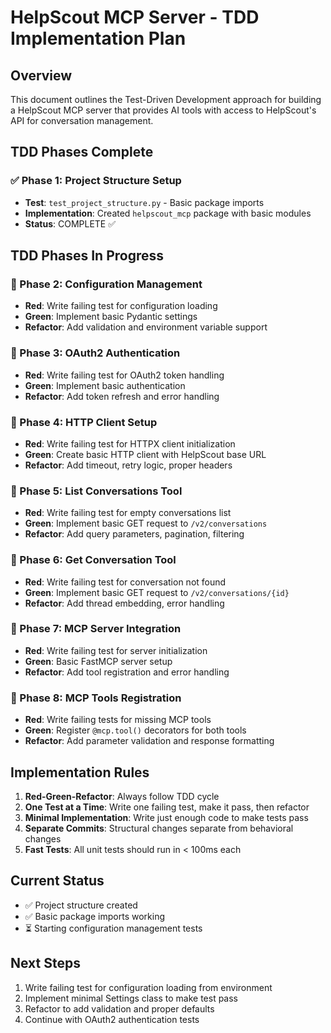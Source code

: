 # HelpScout MCP Server - TDD Implementation Plan

## Overview
This document outlines the Test-Driven Development approach for building a HelpScout MCP server that provides AI tools with access to HelpScout's API for conversation management.

## TDD Phases Complete

### ✅ Phase 1: Project Structure Setup
- **Test**: `test_project_structure.py` - Basic package imports
- **Implementation**: Created `helpscout_mcp` package with basic modules
- **Status**: COMPLETE ✅

## TDD Phases In Progress

### 🔄 Phase 2: Configuration Management
- **Red**: Write failing test for configuration loading
- **Green**: Implement basic Pydantic settings
- **Refactor**: Add validation and environment variable support

### 🔄 Phase 3: OAuth2 Authentication
- **Red**: Write failing test for OAuth2 token handling
- **Green**: Implement basic authentication
- **Refactor**: Add token refresh and error handling

### 🔄 Phase 4: HTTP Client Setup
- **Red**: Write failing test for HTTPX client initialization
- **Green**: Create basic HTTP client with HelpScout base URL
- **Refactor**: Add timeout, retry logic, proper headers

### 🔄 Phase 5: List Conversations Tool
- **Red**: Write failing test for empty conversations list
- **Green**: Implement basic GET request to `/v2/conversations`
- **Refactor**: Add query parameters, pagination, filtering

### 🔄 Phase 6: Get Conversation Tool
- **Red**: Write failing test for conversation not found
- **Green**: Implement basic GET request to `/v2/conversations/{id}`
- **Refactor**: Add thread embedding, error handling

### 🔄 Phase 7: MCP Server Integration
- **Red**: Write failing test for server initialization
- **Green**: Basic FastMCP server setup
- **Refactor**: Add tool registration and error handling

### 🔄 Phase 8: MCP Tools Registration
- **Red**: Write failing tests for missing MCP tools
- **Green**: Register `@mcp.tool()` decorators for both tools
- **Refactor**: Add parameter validation and response formatting

## Implementation Rules

1. **Red-Green-Refactor**: Always follow TDD cycle
2. **One Test at a Time**: Write one failing test, make it pass, then refactor
3. **Minimal Implementation**: Write just enough code to make tests pass
4. **Separate Commits**: Structural changes separate from behavioral changes
5. **Fast Tests**: All unit tests should run in < 100ms each

## Current Status

- ✅ Project structure created
- ✅ Basic package imports working
- ⏳ Starting configuration management tests

## Next Steps

1. Write failing test for configuration loading from environment
2. Implement minimal Settings class to make test pass
3. Refactor to add validation and proper defaults
4. Continue with OAuth2 authentication tests